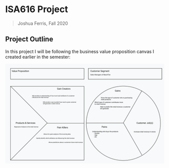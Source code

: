 # ISA616 Project

> Joshua Ferris, Fall 2020

## Project Outline

In this project I will be following the business value proposition canvas I created earlier in the semester:

![Business Value Proposition Canvas](Business%20Value%20Proposition%20Canvas.png)
